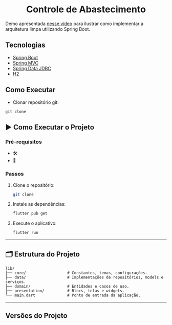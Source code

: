 <h1 align="center">
  Controle de Abastecimento
</h1>

Demo apresentada [nesse vídeo](https://www.youtube.com/watch?v=hit0XHGt4WI) para ilustrar como implementar a arquitetura limpa utilizando Spring Boot.

## Tecnologias
 
- [Spring Boot](https://spring.io/projects/spring-boot)
- [Spring MVC](https://docs.spring.io/spring-framework/reference/web/webmvc.html)
- [Spring Data JDBC](https://spring.io/projects/spring-data-jdbc)
- [H2](https://www.h2database.com)

## Como Executar

- Clonar repositório git:
```
git clone 
```

## ▶️ Como Executar o Projeto

### Pré-requisitos
- 🛠️ 
- 🔑 

### Passos
1. Clone o repositório:
   ```bash
   git clone 
2. Instale as dependências:
   ```bash
   flutter pub get
   ```
3. Execute o aplicativo:
   ```bash
   flutter run
   ```

---

## 🗂️ Estrutura do Projeto

```
lib/
├── core/                  # Constantes, temas, configurações.
├── data/                  # Implementações de repositórios, models e serviços.
├── domain/                # Entidades e casos de uso.
├── presentation/          # Blocs, telas e widgets.
└── main.dart              # Ponto de entrada da aplicação.
```

---

## Versões do Projeto